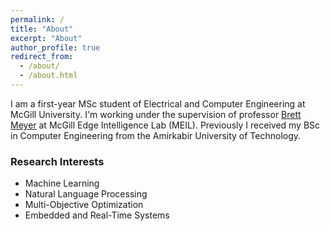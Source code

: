 ```yaml
---
permalink: /
title: "About"
excerpt: "About"
author_profile: true
redirect_from:
  - /about/
  - /about.html
---
```



I am a first-year MSc student of Electrical and Computer Engineering at McGill University. I'm working under the supervision of professor [Brett Meyer](http://rssl.ece.mcgill.ca/people/#bretthmeyer) at McGill Edge Intelligence Lab (MEIL). Previously I received my BSc in Computer Engineering from the Amirkabir University of Technology.




### Research Interests

* Machine Learning
* Natural Language Processing
* Multi-Objective Optimization
* Embedded and Real-Time Systems
